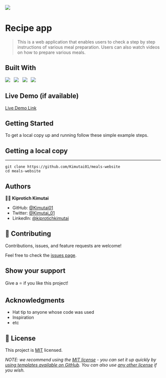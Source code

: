 ![](https://img.shields.io/badge/Kiprotich-kimutai-yellow?labelColor=blue)&nbsp;

# Recipe app

> This is a web application that enables users to check a step by step instructions of various meal preparation. Users can also watch videos on how to prepare various meals.

## Built With

![](https://img.shields.io/badge/Github-black)&nbsp;&nbsp;&nbsp;![](https://img.shields.io/badge/JavaScript-green)&nbsp;&nbsp;&nbsp;![](https://img.shields.io/badge/HTML-orange)&nbsp;&nbsp;&nbsp;![](https://img.shields.io/badge/CSS-Yellow)

## Live Demo (if available)

[Live Demo Link](https://livedemo.com)

## Getting Started

To get a local copy up and running follow these simple example steps.

## Getting a local copy

---

```
git clone https://github.com/Kimutai01/meals-website
cd meals-website
```

## Authors

👤👤 **Kiprotich Kimutai**

- GitHub: [@Kimutai01](https://github.com/Kimutai01)
- Twitter: [@Kimutai_01](https://twitter.com/Kimutai_01?s=09)
- LinkedIn: [@kiprotichkimutai](https://www.linkedin.com/m/in/kimutai-kiprotich-1b5045216)


## 🤝 Contributing

Contributions, issues, and feature requests are welcome!

Feel free to check the [issues page](../../issues/).

## Show your support

Give a ⭐️ if you like this project!

## Acknowledgments

- Hat tip to anyone whose code was used
- Inspiration
- etc

## 📝 License

This project is [MIT](./LICENSE) licensed.

_NOTE: we recommend using the [MIT license](https://choosealicense.com/licenses/mit/) - you can set it up quickly by [using templates available on GitHub](https://docs.github.com/en/communities/setting-up-your-project-for-healthy-contributions/adding-a-license-to-a-repository). You can also use [any other license](https://choosealicense.com/licenses/) if you wish._
